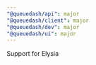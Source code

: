 ```yaml
---
"@queuedash/api": major
"@queuedash/client": major
"@queuedash/dev": major
"@queuedash/ui": major
---
```


Support for Elysia
